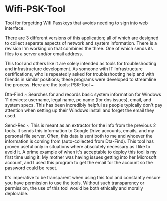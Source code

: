 # Wifi-PSK-Tool
Tool for forgetting Wifi Passkeys that avoids needing to sign into web interface.

There are 3 different versions of this application; all of which are designed to collect separate aspects of network and system information.
There is a revision I'm working on that combines the three. One of which sends its files to a server and/or email address.

This tool and others like it are solely intended as tools for troubleshooting and infrastructure development.
As someone with IT Infrastructure certifications, who is repeatedly asked for troubleshooting help and with friends in similar positions;
these programs were developed to streamline the process.
Here are the tools:
PSK-Tool ~ 

Dta-Find ~ Searches for and records basic system information for Windows 11 devices: username, legal name, pc name (for dns issues), email, and system specs.
            This has been incredibly helpful as people typically don't pay attention when setting up their Windows install and forget the email they used.
            
Send-Rec ~ This is meant as an extractor for the info from the previous 2 tools. It sends this information to Google Drive accounts, emails, and my personal file server.
            Often, this data is sent both to me and whoever the information is coming from (auto-collected from Dta-Find). This tool has proven useful only in situations where
            absolutely necessary as I like to avoid it. A prime example of when it's acceptable to deploy this tool is my first time using it: My mother was having issues getting
            into her Microsoft account, and I used this program to get the email for the account so the password could be reset. 
          
It's imperative to be transparent when using this tool and constantly ensure you have permission to use the tools.
Without such transparency or permission, the use of this tool would be both ethically and morally deplorable.
